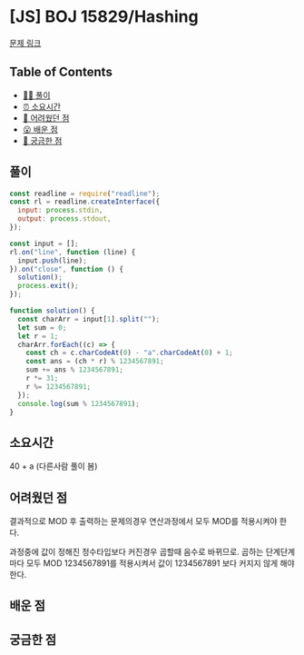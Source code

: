 # [JS] BOJ 15829/Hashing

[문제 링크](https://www.acmicpc.net/problem/15829)

<!-- 제목으로 다음과 같은 내용으로 작성해주세요 ! -->
<!-- 📕 백준 : BOJ 문제번호/문제제목 e.g. BOJ 2577/숫자의 개수 -->
<!-- 📗 프로그래머스 : PRO 문제번호/문제제목 e.g. PRO 120812/최빈값 구하기 -->
<!-- 백준허브를 사용하시면 프로그래머스의 문제번호도 확인하실 수 있습니다 -->

## Table of Contents

- [✍🏻 풀이](#풀이)
- [⏰ 소요시간](#소요시간)
- [🫠 어려웠던 점](#어려웠던-점)
- [😮 배운 점](#배운-점)
- [🤔 궁금한 점](#궁금한-점)

## 풀이

<!-- ```옆에 사용하는 언어를 기입하세요 e.g. javascript, python -->

```javascript
const readline = require("readline");
const rl = readline.createInterface({
  input: process.stdin,
  output: process.stdout,
});

const input = [];
rl.on("line", function (line) {
  input.push(line);
}).on("close", function () {
  solution();
  process.exit();
});

function solution() {
  const charArr = input[1].split("");
  let sum = 0;
  let r = 1;
  charArr.forEach((c) => {
    const ch = c.charCodeAt(0) - "a".charCodeAt(0) + 1;
    const ans = (ch * r) % 1234567891;
    sum += ans % 1234567891;
    r *= 31;
    r %= 1234567891;
  });
  console.log(sum % 1234567891);
}
```

## 소요시간

40 + a (다른사람 풀이 봄)

## 어려웠던 점

결과적으로 MOD 후 출력하는 문제의경우
연산과정에서 모두 MOD를 적용시켜야 한다.

과정중에 값이 정해진 정수타입보다 커진경우 곱할때 음수로 바뀌므로. 곱하는 단계단계마다 모두 MOD 1234567891를 적용시켜서 값이 1234567891 보다 커지지 않게 해야한다.

## 배운 점

## 궁금한 점
